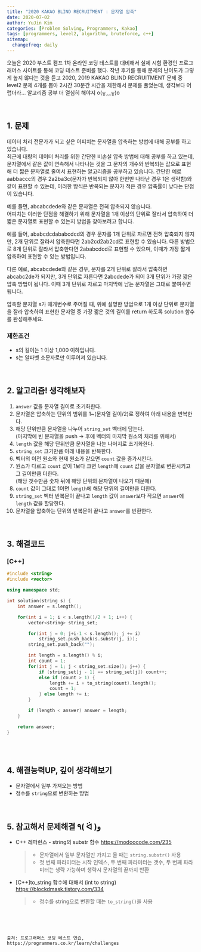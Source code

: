 ```yaml
---
title: "2020 KAKAO BLIND RECRUITMENT : 문자열 압축"
date: 2020-07-02
author: YuJin Kim
categories: [Problem Solving, Programmers, Kakao]
tags: [programmers, level2, algorithm, bruteforce, c++]
sitemap:
  changefreq: daily
---
```


오늘은 2020 부스트 캠프 1차 온라인 코딩 테스트를 대비해서 실제 시험 환경인 프로그래머스 사이트를 통해 코딩 테스트 준비를 했다. 작년 후기를 통해 문제의 난이도가 그렇게 높지 않다는 것을 듣고 2020, 2019 KAKAO BLIND RECRUITMENT 문제 중 level2 문제 4개를 뽑아 2시간 30분간 시간을 제한해서 문제를 풀었는데, 생각보다 어렵더라... 알고리즘 공부 더 열심히 해야지 o(╥﹏╥)o  
<br/>
<br/>

## 1. 문제

데이터 처리 전문가가 되고 싶은 어피치는 문자열을 압축하는 방법에 대해 공부를 하고 있습니다.  
최근에 대량의 데이터 처리를 위한 간단한 비손실 압축 방법에 대해 공부를 하고 있는데, 문자열에서 같은 값이 연속해서 나타나는 것을 그 문자의 개수와 반복되는 값으로 표현해 더 짧은 문자열로 줄여서 표현하는 알고리즘을 공부하고 있습니다. 간단한 예로 aabbaccc의 경우 2a2ba3c(문자가 반복되지 않아 한번만 나타난 경우 1은 생략함)와 같이 표현할 수 있는데, 이러한 방식은 반복되는 문자가 적은 경우 압축률이 낮다는 단점이 있습니다.

예를 들면, abcabcdede와 같은 문자열은 전혀 압축되지 않습니다.  
어피치는 이러한 단점을 해결하기 위해 문자열을 1개 이상의 단위로 잘라서 압축하여 더 짧은 문자열로 표현할 수 있는지 방법을 찾아보려고 합니다.

예를 들어, ababcdcdababcdcd의 경우 문자를 1개 단위로 자르면 전혀 압축되지 않지만, 2개 단위로 잘라서 압축한다면 2ab2cd2ab2cd로 표현할 수 있습니다. 다른 방법으로 8개 단위로 잘라서 압축한다면 2ababcdcd로 표현할 수 있으며, 이때가 가장 짧게 압축하여 표현할 수 있는 방법입니다.

다른 예로, abcabcdede와 같은 경우, 문자를 2개 단위로 잘라서 압축하면 abcabc2de가 되지만, 3개 단위로 자른다면 2abcdede가 되어 3개 단위가 가장 짧은 압축 방법이 됩니다. 이때 3개 단위로 자르고 마지막에 남는 문자열은 그대로 붙여주면 됩니다.

압축할 문자열 s가 매개변수로 주어질 때, 위에 설명한 방법으로 1개 이상 단위로 문자열을 잘라 압축하여 표현한 문자열 중 가장 짧은 것의 길이를 return 하도록 solution 함수를 완성해주세요.

### 제한조건

- s의 길이는 1 이상 1,000 이하입니다.
- s는 알파벳 소문자로만 이루어져 있습니다.
  <br/><br/><br/>

## 2. 알고리즘! 생각해보자

1. `answer` 값을 문자열 길이로 초기화한다.
2. 문자열은 압축하는 단위의 범위를 1~(문자열 길이/2)로 정하여 아래 내용을 반복한다.
3. 해당 단위만큼 문자열을 나누어 `string_set` 벡터에 담는다.  
   (마지막에 빈 문자열을 push → 후에 벡터의 마지막 원소의 처리를 위해서)
4. `length` 값을 해당 단위만큼 문자열을 나눈 나머지로 초기화한다.
5. `string_set` 크기만큼 아래 내용을 반복한다.
6. 벡터의 이전 원소와 현재 원소가 같으면 `count` 값을 증가시킨다.
7. 원소가 다르고 `count` 값이 1보다 크면 `length`에 `count` 값을 문자열로 변환시키고 그 길이만큼 더한다.  
   (해당 갯수만큼 숫자 뒤에 해당 단위의 문자열이 나오기 때문에)
8. `count` 값이 그대로 1이면 `length`에 해당 단위의 길이만큼 더한다.
9. `string_set` 벡터 반복문이 끝나고 `length` 값이 `answer`보다 작으면 `answer`에 `length` 값을 할당한다.
10. 문자열을 압축하는 단위의 반복문이 끝나고 `answer`를 반환한다.  
    <br/><br/>

## 3. 해결코드

### [C++]

```c++
#include <string>
#include <vector>

using namespace std;

int solution(string s) {
    int answer = s.length();

    for(int i = 1; i < s.length()/2 + 1; i++) {
        vector<string> string_set;

        for(int j = 0; j+i-1 < s.length(); j += i)
            string_set.push_back(s.substr(j, i));
        string_set.push_back("");

        int length = s.length() % i;
        int count = 1;
        for(int j = 1; j < string_set.size(); j++) {
            if (string_set[j - 1] == string_set[j]) count++;
            else if (count > 1) {
                length += i + to_string(count).length();
                count = 1;
            } else length += i;
        }

        if (length < answer) answer = length;
    }

    return answer;
}
```

<br/><br/>

## 4. 해결능력UP, 깊이 생각해보기

- 문자열에서 일부 가져오는 방법
- 정수를 `string`으로 변환하는 방법
  <br/><br/><br/>

## 5. 참고해서 문제해결 ٩( ᐛ )و

- C++ 레퍼런스 - string의 substr 함수 <https://modoocode.com/235>
  > - 문자열에서 일부 문자열만 가지고 올 때는 `string.substr()` 사용
  > - 첫 번째 파라미터는 시작 인덱스, 두 번째 파라미터는 갯수, 두 번째 파라미터는 생략 가능하며 생략시 문자열의 끝까지 반환
- [C++]to_string 함수에 대해서 (int to string) <https://blockdmask.tistory.com/334>
  > - 정수를 string으로 변환할 때는 `to_string()`을 사용

<br/><br/><br/>

```
출처: 프로그래머스 코딩 테스트 연습, https://programmers.co.kr/learn/challenges
```
